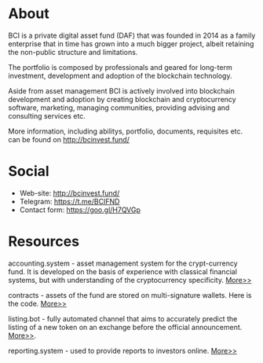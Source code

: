# About
BCI is a private digital asset fund (DAF) that was founded in 2014 as a family enterprise that in time has grown into a much bigger project, albeit retaining the non-public structure and limitations.

The portfolio is composed by professionals and geared for long-term investment, development and adoption of the blockchain technology.

Aside from asset management BCI is actively involved into blockchain development and adoption by creating blockchain and cryptocurrency software, marketing, managing communities, providing advising and consulting services etc. 

More information, including abilitys, portfolio, documents, requisites etc. can be found on http://bcinvest.fund/

# Social
- Web-site: http://bcinvest.fund/
- Telegram: https://t.me/BCIFND
- Contact form: https://goo.gl/H7QVGp

# Resources

accounting.system - asset management system for the crypt-currency fund. It is developed on the basis of experience with classical financial systems, but with understanding of the cryptocurrency specificity. [More>>](https://github.com/BCIFUND/public/tree/master/accounting.system)

contracts - assets of the fund are stored on multi-signature wallets. Here is the code. [More>>](https://github.com/BCIFUND/public/tree/master/contracts)

listing.bot - fully automated channel that aims to accurately predict the listing of a new token on an exchange before the official announcement. [More>>](https://github.com/BCIFUND/public/tree/master/listing.bot).

reporting.system - used to provide reports to investors online. [More>>](https://github.com/BCIFUND/public/tree/master/reporting.system)
